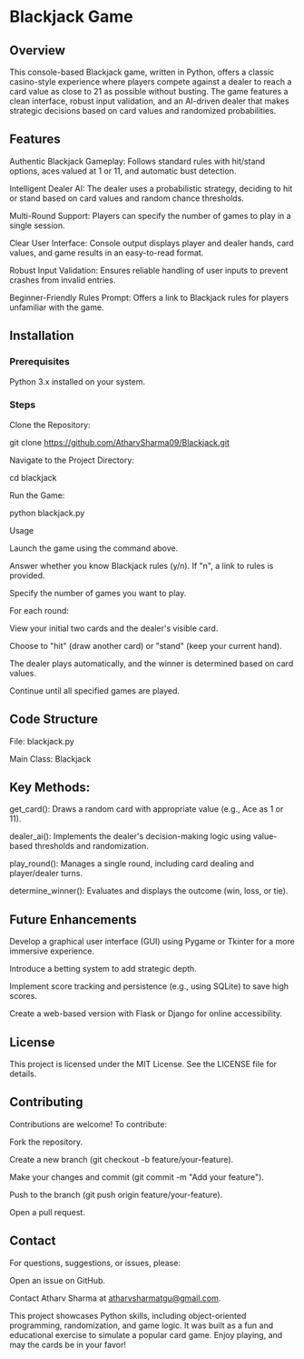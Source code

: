 # Blackjack Game

## Overview

This console-based Blackjack game, written in Python, offers a classic casino-style experience where players compete against a dealer to reach a card value as close to 21 as possible without busting. The game features a clean interface, robust input validation, and an AI-driven dealer that makes strategic decisions based on card values and randomized probabilities.

## Features





Authentic Blackjack Gameplay: Follows standard rules with hit/stand options, aces valued at 1 or 11, and automatic bust detection.



Intelligent Dealer AI: The dealer uses a probabilistic strategy, deciding to hit or stand based on card values and random chance thresholds.



Multi-Round Support: Players can specify the number of games to play in a single session.



Clear User Interface: Console output displays player and dealer hands, card values, and game results in an easy-to-read format.



Robust Input Validation: Ensures reliable handling of user inputs to prevent crashes from invalid entries.



Beginner-Friendly Rules Prompt: Offers a link to Blackjack rules for players unfamiliar with the game.

## Installation

### Prerequisites





Python 3.x installed on your system.

### Steps





Clone the Repository:

git clone https://github.com/AtharvSharma09/Blackjack.git



Navigate to the Project Directory:

cd blackjack



Run the Game:

python blackjack.py

Usage





Launch the game using the command above.



Answer whether you know Blackjack rules (y/n). If "n", a link to rules is provided.



Specify the number of games you want to play.



For each round:





View your initial two cards and the dealer's visible card.



Choose to "hit" (draw another card) or "stand" (keep your current hand).



The dealer plays automatically, and the winner is determined based on card values.



Continue until all specified games are played.

## Code Structure





File: blackjack.py



Main Class: Blackjack



## Key Methods:





get_card(): Draws a random card with appropriate value (e.g., Ace as 1 or 11).



dealer_ai(): Implements the dealer's decision-making logic using value-based thresholds and randomization.



play_round(): Manages a single round, including card dealing and player/dealer turns.



determine_winner(): Evaluates and displays the outcome (win, loss, or tie).

## Future Enhancements





Develop a graphical user interface (GUI) using Pygame or Tkinter for a more immersive experience.



Introduce a betting system to add strategic depth.



Implement score tracking and persistence (e.g., using SQLite) to save high scores.



Create a web-based version with Flask or Django for online accessibility.

## License

This project is licensed under the MIT License. See the LICENSE file for details.

## Contributing

Contributions are welcome! To contribute:





Fork the repository.



Create a new branch (git checkout -b feature/your-feature).



Make your changes and commit (git commit -m "Add your feature").



Push to the branch (git push origin feature/your-feature).



Open a pull request.

## Contact

For questions, suggestions, or issues, please:





Open an issue on GitHub.



Contact Atharv Sharma at atharvsharmatgu@gmail.com.



This project showcases Python skills, including object-oriented programming, randomization, and game logic. It was built as a fun and educational exercise to simulate a popular card game. Enjoy playing, and may the cards be in your favor!

